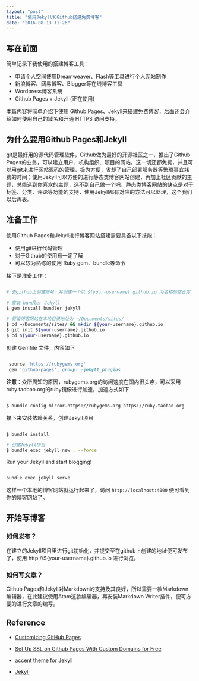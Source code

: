 ```yaml
---
layout: "post"
title: "使用Jekyll和Github搭建免费博客"
date: "2016-08-13 11:26"
---
```


## 写在前面

简单记录下我使用的搭建博客工具：

* 申请个人空间使用Dreamweaver、Flash等工具进行个人网站制作
* 新浪博客、网易博客、Blogger等在线博客工具
* Wordpress博客系统
* Github Pages + Jekyll (正在使用)

本篇内容将简单介绍下使用 Github Pages、Jekyll来搭建免费博客，后面还会介绍如何使用自己的域名和开通 HTTPS 访问支持。

## 为什么要用Github Pages和Jekyll

git是最好用的源代码管理软件，Github做为最好的开源社区之一，推出了Github Pages的业务，可以建立用户、机构组织、项目的网站，这一切还都免费，并且可以用git来进行网站源码的管理，极为方便，省却了自己部署服务器等繁琐事宜耗费的时间；使用Jekyll可以方便的进行静态类博客网站创建，再加上社区贡献的主题，总能选到你喜欢的主题，选不到自己做一个吧，静态类博客网站的缺点是对于标签、分类、评论等功能的支持，使用Jekyll都有对应的方法可以处理，这个我们以后再表。

## 准备工作

使用Github Pages和Jekyll进行博客网站搭建需要具备以下技能：

* 使用git进行代码管理
* 对于Github的使用有一定了解
* 可以较为熟练的使用 Ruby gem、bundle等命令

接下是准备工作：

```bash

# 去github上创建账号，并创建一个以 ${your-username}.github.io 为名称的空仓库

# 安装 bundler Jekyll
$ gem install bundler jekyll

# 假设博客网站在本地目录地址为 ~/Documents/sites/
$ cd ~/Documents/sites/ && mkdir ${your-username}.github.io
$ git init ${your-username}.github.io
$ cd ${your-username}.github.io

```

创建 Gemfile 文件，内容如下

```ruby

 source 'https://rubygems.org'
 gem 'github-pages', group: :jekyll_plugins

```

**注意**：众所周知的原因，rubygems.org的访问速度在国内很头疼，可以采用ruby.taobao.org的ruby镜像进行加速，加速方式如下

```bash

$ bundle config mirror.https://rubygems.org https://ruby.taobao.org

```

接下来安装依赖关系，创建Jekyll项目

```bash

$ bundle install

# 创建Jekyll项目
$ bundle exec jekyll new . --force

```

Run your Jekyll and start blogging!

```bash

bundle exec jekyll serve

```

这样一个本地的博客网站就运行起来了，访问 `http://localhost:4000` 便可看到你的博客网站了。

## 开始写博客

### 如何发布？

在建立的Jekyll项目里进行git初始化，并提交至在github上创建的地址便可发布了，使用 http://${your-username}.github.io 进行浏览。

### 如何写文章？

Github Pages和Jekyll对Markdown的支持及其良好，所以需要一款Markdown编辑器，在此建议使用Atom这款编辑器，再安装Markdown Writer插件，便可方便的进行文章的编写。

## Reference

* [Customizing GitHub Pages][9c1213d9]
* [Set Up SSL on Github Pages With Custom Domains for Free][5a010e95]
* [accent theme for Jekyll][96aa526e]
* [Jekyll][39261f22]

  [9c1213d9]: https://help.github.com/categories/customizing-github-pages/ "Customizing GitHub Pages"
  [5a010e95]: https://sheharyar.me/blog/free-ssl-for-github-pages-with-custom-domains/ "Set Up SSL on Github Pages With Custom Domains for Free"
  [96aa526e]: https://ankitsultana.me/accent/ "accent theme for Jekyll"
  [39261f22]: http://jekyllrb.com/ "Jekyll"
